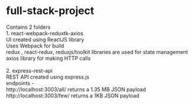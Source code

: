 # full-stack-project

Contains 2 folders <br> 1. react-webpack-reduxtk-axios <br> UI created using ReactJS library <br> Uses Webpack for build <br> redux , react-redux, reduxjs/toolkit libraries are used for state management <br> axios library for making HTTP calls <br> <br> 2. express-rest-api <br> REST API created using express.js <br>
endpoints - <br> http://localhost:3003/all/ returns a 1.35 MB JSON payload <br> http://localhost:3003/few/ returns a 1KB JSON payload 

